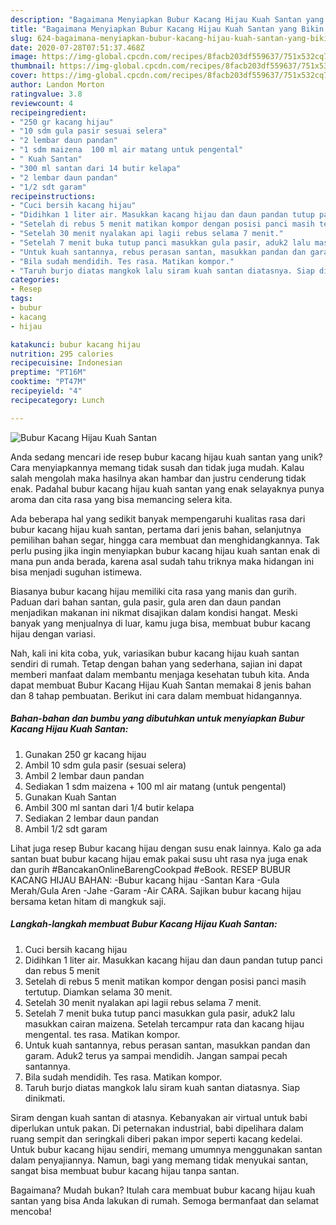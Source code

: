 ```yaml
---
description: "Bagaimana Menyiapkan Bubur Kacang Hijau Kuah Santan yang Bikin Ngiler"
title: "Bagaimana Menyiapkan Bubur Kacang Hijau Kuah Santan yang Bikin Ngiler"
slug: 624-bagaimana-menyiapkan-bubur-kacang-hijau-kuah-santan-yang-bikin-ngiler
date: 2020-07-28T07:51:37.468Z
image: https://img-global.cpcdn.com/recipes/8facb203df559637/751x532cq70/bubur-kacang-hijau-kuah-santan-foto-resep-utama.jpg
thumbnail: https://img-global.cpcdn.com/recipes/8facb203df559637/751x532cq70/bubur-kacang-hijau-kuah-santan-foto-resep-utama.jpg
cover: https://img-global.cpcdn.com/recipes/8facb203df559637/751x532cq70/bubur-kacang-hijau-kuah-santan-foto-resep-utama.jpg
author: Landon Morton
ratingvalue: 3.8
reviewcount: 4
recipeingredient:
- "250 gr kacang hijau"
- "10 sdm gula pasir sesuai selera"
- "2 lembar daun pandan"
- "1 sdm maizena  100 ml air matang untuk pengental"
- " Kuah Santan"
- "300 ml santan dari 14 butir kelapa"
- "2 lembar daun pandan"
- "1/2 sdt garam"
recipeinstructions:
- "Cuci bersih kacang hijau"
- "Didihkan 1 liter air. Masukkan kacang hijau dan daun pandan tutup panci dan rebus 5 menit"
- "Setelah di rebus 5 menit matikan kompor dengan posisi panci masih tertutup. Diamkan selama 30 menit."
- "Setelah 30 menit nyalakan api lagii rebus selama 7 menit."
- "Setelah 7 menit buka tutup panci masukkan gula pasir, aduk2 lalu masukkan cairan maizena. Setelah tercampur rata dan kacang hijau mengental. tes rasa. Matikan kompor."
- "Untuk kuah santannya, rebus perasan santan, masukkan pandan dan garam. Aduk2 terus ya sampai mendidih. Jangan sampai pecah santannya."
- "Bila sudah mendidih. Tes rasa. Matikan kompor."
- "Taruh burjo diatas mangkok lalu siram kuah santan diatasnya. Siap dinikmati."
categories:
- Resep
tags:
- bubur
- kacang
- hijau

katakunci: bubur kacang hijau 
nutrition: 295 calories
recipecuisine: Indonesian
preptime: "PT16M"
cooktime: "PT47M"
recipeyield: "4"
recipecategory: Lunch

---
```



![Bubur Kacang Hijau Kuah Santan](https://img-global.cpcdn.com/recipes/8facb203df559637/751x532cq70/bubur-kacang-hijau-kuah-santan-foto-resep-utama.jpg)

Anda sedang mencari ide resep bubur kacang hijau kuah santan yang unik? Cara menyiapkannya memang tidak susah dan tidak juga mudah. Kalau salah mengolah maka hasilnya akan hambar dan justru cenderung tidak enak. Padahal bubur kacang hijau kuah santan yang enak selayaknya punya aroma dan cita rasa yang bisa memancing selera kita.

Ada beberapa hal yang sedikit banyak mempengaruhi kualitas rasa dari bubur kacang hijau kuah santan, pertama dari jenis bahan, selanjutnya pemilihan bahan segar, hingga cara membuat dan menghidangkannya. Tak perlu pusing jika ingin menyiapkan bubur kacang hijau kuah santan enak di mana pun anda berada, karena asal sudah tahu triknya maka hidangan ini bisa menjadi suguhan istimewa.

Biasanya bubur kacang hijau memiliki cita rasa yang manis dan gurih. Paduan dari bahan santan, gula pasir, gula aren dan daun pandan menjadikan makanan ini nikmat disajikan dalam kondisi hangat. Meski banyak yang menjualnya di luar, kamu juga bisa, membuat bubur kacang hijau dengan variasi.


Nah, kali ini kita coba, yuk, variasikan bubur kacang hijau kuah santan sendiri di rumah. Tetap dengan bahan yang sederhana, sajian ini dapat memberi manfaat dalam membantu menjaga kesehatan tubuh kita. Anda dapat membuat Bubur Kacang Hijau Kuah Santan memakai 8 jenis bahan dan 8 tahap pembuatan. Berikut ini cara dalam membuat hidangannya.

<!--inarticleads1-->

##### Bahan-bahan dan bumbu yang dibutuhkan untuk menyiapkan Bubur Kacang Hijau Kuah Santan:

1. Gunakan 250 gr kacang hijau
1. Ambil 10 sdm gula pasir (sesuai selera)
1. Ambil 2 lembar daun pandan
1. Sediakan 1 sdm maizena + 100 ml air matang (untuk pengental)
1. Gunakan  Kuah Santan
1. Ambil 300 ml santan dari 1/4 butir kelapa
1. Sediakan 2 lembar daun pandan
1. Ambil 1/2 sdt garam


Lihat juga resep Bubur kacang hijau dengan susu enak lainnya. Kalo ga ada santan buat bubur kacang hijau emak pakai susu uht rasa nya juga enak dan gurih #BancakanOnlineBarengCookpad #eBook. RESEP BUBUR KACANG HIJAU BAHAN: -Bubur kacang hijau -Santan Kara -Gula Merah/Gula Aren -Jahe -Garam -Air CARA. Sajikan bubur kacang hijau bersama ketan hitam di mangkuk saji. 

<!--inarticleads2-->

##### Langkah-langkah membuat Bubur Kacang Hijau Kuah Santan:

1. Cuci bersih kacang hijau
1. Didihkan 1 liter air. Masukkan kacang hijau dan daun pandan tutup panci dan rebus 5 menit
1. Setelah di rebus 5 menit matikan kompor dengan posisi panci masih tertutup. Diamkan selama 30 menit.
1. Setelah 30 menit nyalakan api lagii rebus selama 7 menit.
1. Setelah 7 menit buka tutup panci masukkan gula pasir, aduk2 lalu masukkan cairan maizena. Setelah tercampur rata dan kacang hijau mengental. tes rasa. Matikan kompor.
1. Untuk kuah santannya, rebus perasan santan, masukkan pandan dan garam. Aduk2 terus ya sampai mendidih. Jangan sampai pecah santannya.
1. Bila sudah mendidih. Tes rasa. Matikan kompor.
1. Taruh burjo diatas mangkok lalu siram kuah santan diatasnya. Siap dinikmati.


Siram dengan kuah santan di atasnya. Kebanyakan air virtual untuk babi diperlukan untuk pakan. Di peternakan industrial, babi dipelihara dalam ruang sempit dan seringkali diberi pakan impor seperti kacang kedelai. Untuk bubur kacang hijau sendiri, memang umumnya menggunakan santan dalam penyajiannya. Namun, bagi yang memang tidak menyukai santan, sangat bisa membuat bubur kacang hijau tanpa santan. 

Bagaimana? Mudah bukan? Itulah cara membuat bubur kacang hijau kuah santan yang bisa Anda lakukan di rumah. Semoga bermanfaat dan selamat mencoba!

